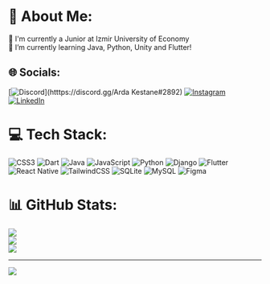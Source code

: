 # 💫 About Me:
🔭 I'm currently a Junior at Izmir University of Economy<br>🌱 I’m currently learning Java, Python, Unity and Flutter!


## 🌐 Socials:
[![Discord](https://img.shields.io/badge/Discord-%237289DA.svg?logo=discord&logoColor=white)](htttps://discord.gg/Arda Kestane#2892) [![Instagram](https://img.shields.io/badge/Instagram-%23E4405F.svg?logo=Instagram&logoColor=white)](https://instagram.com/ardakestane) [![LinkedIn](https://img.shields.io/badge/LinkedIn-%230077B5.svg?logo=linkedin&logoColor=white)](https://linkedin.com/in/ArdaKestane) 

# 💻 Tech Stack:
![CSS3](https://img.shields.io/badge/css3-%231572B6.svg?style=for-the-badge&logo=css3&logoColor=white) ![Dart](https://img.shields.io/badge/dart-%230175C2.svg?style=for-the-badge&logo=dart&logoColor=white) ![Java](https://img.shields.io/badge/java-%23ED8B00.svg?style=for-the-badge&logo=java&logoColor=white) ![JavaScript](https://img.shields.io/badge/javascript-%23323330.svg?style=for-the-badge&logo=javascript&logoColor=%23F7DF1E) ![Python](https://img.shields.io/badge/python-3670A0?style=for-the-badge&logo=python&logoColor=ffdd54) ![Django](https://img.shields.io/badge/django-%23092E20.svg?style=for-the-badge&logo=django&logoColor=white) ![Flutter](https://img.shields.io/badge/Flutter-%2302569B.svg?style=for-the-badge&logo=Flutter&logoColor=white) ![React Native](https://img.shields.io/badge/react_native-%2320232a.svg?style=for-the-badge&logo=react&logoColor=%2361DAFB) ![TailwindCSS](https://img.shields.io/badge/tailwindcss-%2338B2AC.svg?style=for-the-badge&logo=tailwind-css&logoColor=white) ![SQLite](https://img.shields.io/badge/sqlite-%2307405e.svg?style=for-the-badge&logo=sqlite&logoColor=white) ![MySQL](https://img.shields.io/badge/mysql-%2300f.svg?style=for-the-badge&logo=mysql&logoColor=white) 	![Figma](https://img.shields.io/badge/figma-%23F24E1E.svg?style=for-the-badge&logo=figma&logoColor=white)
# 📊 GitHub Stats:
![](https://github-readme-stats.vercel.app/api?username=ArdaKestane&theme=dark&hide_border=true&include_all_commits=true&count_private=true)<br/>
![](https://github-readme-streak-stats.herokuapp.com/?user=ArdaKestane&theme=dark&hide_border=true)<br/>
![](https://github-readme-stats.vercel.app/api/top-langs/?username=ArdaKestane&theme=dark&hide_border=true&include_all_commits=true&count_private=true&layout=compact)

---
[![](https://visitcount.itsvg.in/api?id=ArdaKestane&icon=2&color=12)](https://visitcount.itsvg.in)

<!-- Proudly created with GPRM ( https://gprm.itsvg.in ) -->
